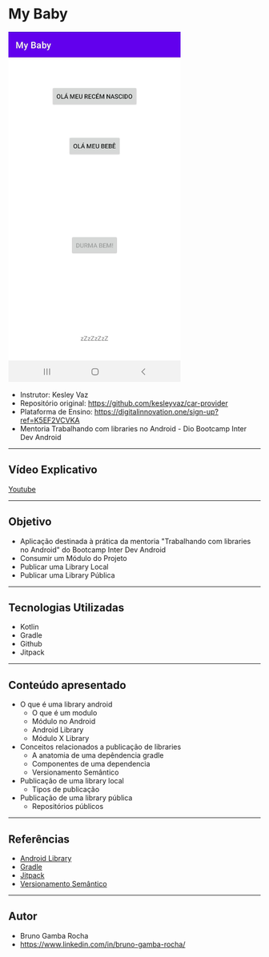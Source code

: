 # My Baby

<img src="screenshot.png"/>

- Instrutor: Kesley Vaz
- Repositório original: https://github.com/kesleyvaz/car-provider
- Plataforma de Ensino: https://digitalinnovation.one/sign-up?ref=K5EF2VCVKA
- Mentoria Trabalhando com libraries no Android - Dio Bootcamp Inter Dev Android


<hr>

## Vídeo Explicativo

[Youtube](https://youtu.be/dBXIKZdobyM)


<hr>

##  Objetivo

- Aplicação destinada à prática da mentoria "Trabalhando com libraries no Android" do Bootcamp Inter Dev Android
- Consumir um Módulo do Projeto
- Publicar uma Library Local
- Publicar uma Library Pública


<hr>

## Tecnologias Utilizadas

- Kotlin
- Gradle
- Github
- Jitpack


<hr>

## Conteúdo apresentado

- O que é uma library android
    - O que é um modulo
    - Módulo no Android
    - Android Library
    - Módulo X Library
- Conceitos relacionados a publicação de libraries
    - A anatomia de uma depêndencia gradle
    - Componentes de uma dependencia
    - Versionamento Semântico
- Publicação de uma library local
    - Tipos de publicação
- Publicação de uma library pública
    - Repositórios públicos


<hr>

## Referências

- [Android Library](https://developer.android.com/studio/projects/android-library)
- [Gradle](https://docs.gradle.org/current/userguide/declaring_dependencies.html)
- [Jitpack](https://jitpack.io/docs/)
- [Versionamento Semântico](https://medium.com/fiverr-engineering/major-minor-patch-a5298e2e1798)


<hr>

## Autor

- Bruno Gamba Rocha
- https://www.linkedin.com/in/bruno-gamba-rocha/

